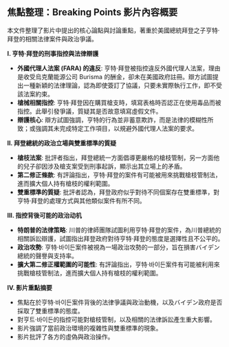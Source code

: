## 焦點整理：Breaking Points 影片內容概要

本文件整理了影片中提出的核心論點與討論重點，著重於美國總統拜登之子亨特·拜登的相關法律案件與政治爭議。

**I. 亨特·拜登的刑事指控與法律辯護**

*   **外國代理人法案 (FARA) 的違反**: 亨特·拜登被指控違反外國代理人法案，理由是收受烏克蘭能源公司 Burisma 的酬金，卻未在美國政府註冊。辯方試圖提出一種新穎的法律理論，認為即使簽訂了協議，只要未實際執行工作，即不受該法案約束。
*   **槍械相關指控**: 亨特·拜登因在購買槍支時，填寫表格時否認正在使用毒品而被指控。此舉引發爭議，質疑其是否故意填寫虛假文件。 
*   **辯護核心**: 辯方試圖強調，亨特的行為並非蓄意欺詐，而是法律的模糊性所致；或強調其未完成特定工作項目，以規避外國代理人法案的要求。

**II. 拜登總統的政治立場與雙重標準的質疑**

*   **槍枝法案**: 批評者指出，拜登總統一方面倡導更嚴格的槍枝管制，另一方面他的兒子卻因涉及槍支案受到刑事起訴，顯示出其立場上的矛盾。
*   **第二修正條款**:  有評論指出，亨特·拜登的案件有可能被用來挑戰槍枝管制法，進而擴大個人持有槍枝的權利範圍。
*   **雙重標準的質疑**:  批評者認為，拜登政府似乎對待不同個案存在雙重標準，對亨特·拜登的處理方式與其他類似案件有所不同。

**III. 指控背後可能的政治动机**

*   **特朗普的法律策略**: 川普的律師團隊試圖利用亨特·拜登的案件，為川普總統的相關訴訟辯護，試圖指出拜登政府對待亨特·拜登的態度是選擇性且不公平的。
*   **政治攻勢**: 亨特·바이든案件被視為一場政治攻勢的一部分，旨在損害バイデン總統的聲譽與支持率。
*   **擴大第二修正權範圍的可能性**: 有評論指出，亨特·바이든案件有可能被利用來挑戰槍枝管制法，進而擴大個人持有槍枝的權利範圍。

**IV. 影片重點摘要**

*   焦點在於亨特·바이든案件背後的法律爭議與政治動機，以及バイデン政府是否採取了雙重標準的態度。
*   對亨트·바이든的指控可能對槍枝管制，以及相關的法律訴訟產生重大影響。
*   影片強調了當前政治環境的複雜性與雙重標準的現象。
*   影片批評了各方的虛偽與政治操作。